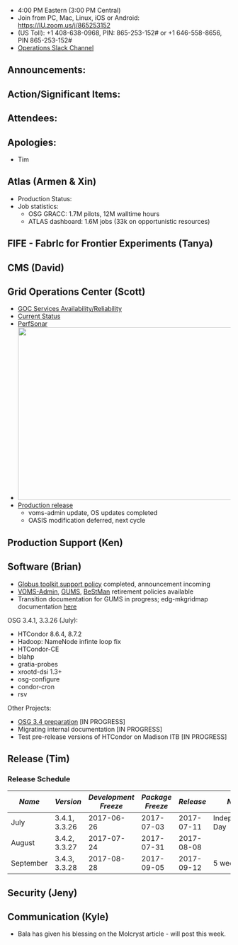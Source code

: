    * 4:00 PM Eastern (3:00 PM Central)
   * Join from PC, Mac, Linux, iOS or Android: https://IU.zoom.us/j/865253152
   * (US Toll): +1 408-638-0968, PIN: 865-253-152# or +1 646-558-8656, PIN 865-253-152#
   * [Operations Slack Channel](https://opensciencegrid.slack.com/messages/C5GAYBGA0/)
   
## Announcements: 
 
## Action/Significant Items: 
   
## Attendees: 

## Apologies: 
   * Tim

## Atlas (Armen & Xin)
   * Production Status:
   * Job statistics: 
     * OSG GRACC: 1.7M pilots, 12M walltime hours
     * ATLAS dashboard: 1.6M jobs (33k on opportunistic resources)
## FIFE - FabrIc for Frontier Experiments (Tanya)
   
## CMS (David)

## Grid Operations Center (Scott)
   * [GOC Services Availability/Reliability](http://tinyurl.com/pre26vw)
   * [Current Status](http://monitor.grid.iu.edu/availability/production.html)
   * [PerfSonar](http://maddash.aglt2.org/maddash-webui/index.cgi?dashboard=OSG\%20Grid\%20Operations\%20Center\%20Test\%20Mesh\%20Config)
   * <img src="http://steige.grid.iu.edu/steige/26Jun2017.osg-flock.png" width='630' height='390'  /><br>
   * [Production release](http://osggoc.blogspot.com/2017/06/goc-service-update-tuesday-june-27th-at.html)
      * voms-admin update, OS updates completed
      * OASIS modification deferred, next cycle
      
## Production Support (Ken)   
   
## Software (Brian)

-   [Globus toolkit support policy](https://opensciencegrid.github.io/technology/policy/globus-toolkit/) completed, announcement incoming
-   [VOMS-Admin](https://opensciencegrid.github.io/technology/policy/voms-admin-retire/), [GUMS](https://opensciencegrid.github.io/technology/policy/gums-retire/), [BeStMan](https://opensciencegrid.github.io/technology/policy/bestman-retire/) retirement policies available
-   Transition documentation for GUMS in progress; edg-mkgridmap documentation [here](https://twiki.opensciencegrid.org/bin/view/Documentation/Release3/OSGReleaseSeries#Migrating_from_edg_mkgridmap_to)

OSG 3.4.1, 3.3.26 (July):  

-   HTCondor 8.6.4, 8.7.2
-   Hadoop: NameNode infinte loop fix
-   HTCondor-CE
-   blahp
-   gratia-probes
-   xrootd-dsi 1.3+
-   osg-configure
-   condor-cron
-   rsv

Other Projects:  

-   [OSG 3.4 preparation](https://jira.opensciencegrid.org/browse/SOFTWARE-2329) [IN PROGRESS]
-   Migrating internal documentation [IN PROGRESS]
-   Test pre-release versions of HTCondor on Madison ITB [IN PROGRESS]

## Release (Tim)
### Release Schedule
| *Name* | *Version* | *Development Freeze* | *Package Freeze* | *Release* | *Notes* |
| ------ | --------- | -------------------- | ---------------- | --------- | ------- |
| July | 3.4.1, 3.3.26 | 2017-06-26 | 2017-07-03 | 2017-07-11 | Independence Day |
| August | 3.4.2, 3.3.27 | 2017-07-24 | 2017-07-31 | 2017-08-08 | |
| September | 3.4.3, 3.3.28 | 2017-08-28 | 2017-09-05 | 2017-09-12 | 5 week cycle |

## Security (Jeny)
   
## Communication (Kyle)

   * Bala has given his blessing on the Molcryst article - will post this week.
   

